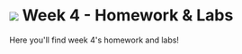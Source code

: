 # ![](https://ga-dash.s3.amazonaws.com/production/assets/logo-9f88ae6c9c3871690e33280fcf557f33.png) Week 4 - Homework & Labs


Here you'll find week 4's homework and labs!